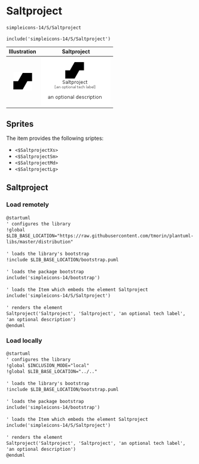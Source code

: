 # Saltproject


```text
simpleicons-14/S/Saltproject
```

```text
include('simpleicons-14/S/Saltproject')
```



| Illustration | Saltproject |
| :---: | :---: |
| ![illustration for Illustration](../../simpleicons-14/S/Saltproject.png) | ![illustration for Saltproject](../../simpleicons-14/S/Saltproject.Local.png) |



## Sprites
The item provides the following sriptes:

- `<$SaltprojectXs>`
- `<$SaltprojectSm>`
- `<$SaltprojectMd>`
- `<$SaltprojectLg>`





## Saltproject

### Load remotely
```plantuml
@startuml
' configures the library
!global $LIB_BASE_LOCATION="https://raw.githubusercontent.com/tmorin/plantuml-libs/master/distribution"

' loads the library's bootstrap
!include $LIB_BASE_LOCATION/bootstrap.puml

' loads the package bootstrap
include('simpleicons-14/bootstrap')

' loads the Item which embeds the element Saltproject
include('simpleicons-14/S/Saltproject')

' renders the element
Saltproject('Saltproject', 'Saltproject', 'an optional tech label', 'an optional description')
@enduml
```

### Load locally
```plantuml
@startuml
' configures the library
!global $INCLUSION_MODE="local"
!global $LIB_BASE_LOCATION="../.."

' loads the library's bootstrap
!include $LIB_BASE_LOCATION/bootstrap.puml

' loads the package bootstrap
include('simpleicons-14/bootstrap')

' loads the Item which embeds the element Saltproject
include('simpleicons-14/S/Saltproject')

' renders the element
Saltproject('Saltproject', 'Saltproject', 'an optional tech label', 'an optional description')
@enduml
```

